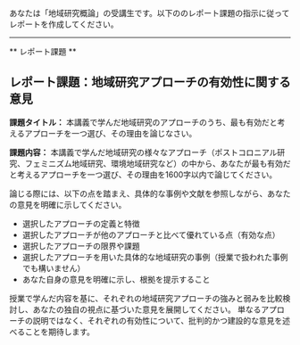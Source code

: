 あなたは「地域研究概論」の受講生です。以下ののレポート課題の指示に従ってレポートを作成してください。

---------------------------------------
** レポート課題 **

## レポート課題：地域研究アプローチの有効性に関する意見

**課題タイトル：** 本講義で学んだ地域研究のアプローチのうち、最も有効だと考えるアプローチを一つ選び、その理由を論じなさい。

**課題内容：**  本講義で学んだ地域研究の様々なアプローチ（ポストコロニアル研究、フェミニズム地域研究、環境地域研究など）の中から、あなたが最も有効だと考えるアプローチを一つ選び、その理由を1600字以内で論じてください。

論じる際には、以下の点を踏まえ、具体的な事例や文献を参照しながら、あなたの意見を明確に示してください。

* 選択したアプローチの定義と特徴
* 選択したアプローチが他のアプローチと比べて優れている点（有効な点）
* 選択したアプローチの限界や課題
* 選択したアプローチを用いた具体的な地域研究の事例（授業で扱われた事例でも構いません）
* あなた自身の意見を明確に示し、根拠を提示すること


授業で学んだ内容を基に、それぞれの地域研究アプローチの強みと弱みを比較検討し、あなたの独自の視点に基づいた意見を展開してください。  単なるアプローチの説明ではなく、それぞれの有効性について、批判的かつ建設的な意見を述べることを期待します。
